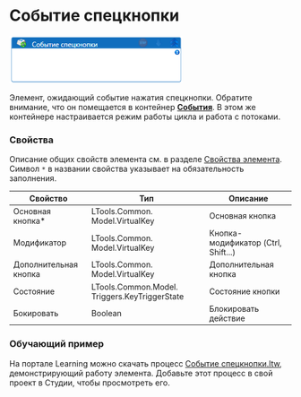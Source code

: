 # Событие спецкнопки

![](<../../../../.gitbook/assets/image (105).png>)

Элемент, ожидающий событие нажатия спецкнопки. Обратите внимание, что он помещается в контейнер [**События**](https://docs.primo-rpa.ru/primo-rpa/g_elements/el_basic/els_desktop/els_events/el_events). В этом же контейнере настраивается режим работы цикла и работа с потоками.

### Свойства
Описание общих свойств элемента см. в разделе [Свойства элемента](https://docs.primo-rpa.ru/primo-rpa/primo-studio/process/elements#svoistva-elementa).\
Символ `*` в названии свойства указывает на обязательность заполнения.

| Свойство              | Тип                                           | Описание                            |
| --------------------- | --------------------------------------------- | ----------------------------------- |
| Основная кнопка\*     | LTools.Common. Model.VirtualKey               | Основная кнопка                     |
| Модификатор           | LTools.Common. Model.VirtualKey               | Кнопка-модификатор (Ctrl, Shift...) |
| Дополнительная кнопка | LTools.Common. Model.VirtualKey               | Дополнительная кнопка               |
| Состояние             | LTools.Common.Model. Triggers.KeyTriggerState | Состояние кнопки                    |
| Бокировать            | Boolean                                       | Блокировать действие                |

### Обучающий пример

На портале Learning можно скачать процесс [Событие спецкнопки.ltw](https://github.com/PrimoRPA/Learning/blob/master/StudioActivities/Ru/%D0%A0%D0%B0%D0%B1%D0%BE%D1%87%D0%B8%D0%B9%20%D1%81%D1%82%D0%BE%D0%BB/%D0%A1%D0%BE%D0%B1%D1%8B%D1%82%D0%B8%D1%8F/%D0%A1%D0%BE%D0%B1%D1%8B%D1%82%D0%B8%D0%B5%20%D1%81%D0%BF%D0%B5%D1%86%D0%BA%D0%BD%D0%BE%D0%BF%D0%BA%D0%B8.ltw), демонстрирующий работу элемента. Добавьте этот процесс в свой проект в Студии, чтобы просмотреть его.
